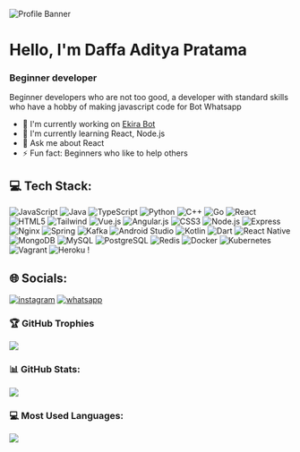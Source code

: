 ![Profile Banner](https://files.catbox.moe/uqnheo.jpg)

# Hello, I'm Daffa Aditya Pratama
### Beginner developer

Beginner developers who are not too good, a developer with standard skills who have a hobby of making javascript code for Bot Whatsapp

- 🔭 I'm currently working on [Ekira Bot]()
- 🌱 I'm currently learning React, Node.js
- 💬 Ask me about React
- ⚡ Fun fact: Beginners who like to help others

## 💻 Tech Stack:
![JavaScript](https://img.shields.io/badge/JavaScript-F7DF1E?style=for-the-badge&logo=javascript&logoColor=white) ![Java](https://img.shields.io/badge/Java-007396?style=for-the-badge&logo=java&logoColor=white) ![TypeScript](https://img.shields.io/badge/TypeScript-3178C6?style=for-the-badge&logo=typescript&logoColor=white) ![Python](https://img.shields.io/badge/Python-3776AB?style=for-the-badge&logo=python&logoColor=white) ![C++](https://img.shields.io/badge/C++-00599C?style=for-the-badge&logo=c++&logoColor=white) ![Go](https://img.shields.io/badge/Go-00ADD8?style=for-the-badge&logo=go&logoColor=white) ![React](https://img.shields.io/badge/React-61DAFB?style=for-the-badge&logo=react&logoColor=white) ![HTML5](https://img.shields.io/badge/HTML5-E34F26?style=for-the-badge&logo=html5&logoColor=white) ![Tailwind](https://img.shields.io/badge/Tailwind-38B2AC?style=for-the-badge&logo=tailwind&logoColor=white) ![Vue.js](https://img.shields.io/badge/Vue.js-4FC08D?style=for-the-badge&logo=vue.js&logoColor=white) ![Angular.js](https://img.shields.io/badge/Angular.js-555555?style=for-the-badge&logo=angular.js&logoColor=white) ![CSS3](https://img.shields.io/badge/CSS3-1572B6?style=for-the-badge&logo=css3&logoColor=white) ![Node.js](https://img.shields.io/badge/Node.js-339933?style=for-the-badge&logo=node.js&logoColor=white) ![Express](https://img.shields.io/badge/Express-000000?style=for-the-badge&logo=express&logoColor=white) ![Nginx](https://img.shields.io/badge/Nginx-555555?style=for-the-badge&logo=nginx&logoColor=white) ![Spring](https://img.shields.io/badge/Spring-6DB33F?style=for-the-badge&logo=spring&logoColor=white) ![Kafka](https://img.shields.io/badge/Kafka-555555?style=for-the-badge&logo=kafka&logoColor=white) ![Android Studio](https://img.shields.io/badge/AndroidStudio-555555?style=for-the-badge&logo=androidstudio&logoColor=white) ![Kotlin](https://img.shields.io/badge/Kotlin-555555?style=for-the-badge&logo=kotlin&logoColor=white) ![Dart](https://img.shields.io/badge/Dart-555555?style=for-the-badge&logo=dart&logoColor=white) ![React Native](https://img.shields.io/badge/ReactNative-555555?style=for-the-badge&logo=reactnative&logoColor=white) ![MongoDB](https://img.shields.io/badge/MongoDB-47A248?style=for-the-badge&logo=mongodb&logoColor=white) ![MySQL](https://img.shields.io/badge/MySQL-4479A1?style=for-the-badge&logo=mysql&logoColor=white) ![PostgreSQL](https://img.shields.io/badge/PostgreSQL-336791?style=for-the-badge&logo=postgresql&logoColor=white) ![Redis](https://img.shields.io/badge/Redis-DC382D?style=for-the-badge&logo=redis&logoColor=white) ![Docker](https://img.shields.io/badge/Docker-2496ED?style=for-the-badge&logo=docker&logoColor=white) ![Kubernetes](https://img.shields.io/badge/Kubernetes-326CE5?style=for-the-badge&logo=kubernetes&logoColor=white) ![Vagrant](https://img.shields.io/badge/Vagrant-555555?style=for-the-badge&logo=vagrant&logoColor=white) ![Heroku](https://img.shields.io/badge/Heroku-555555?style=for-the-badge&logo=heroku&logoColor=white) !

## 🌐 Socials:
[![instagram](https://img.shields.io/badge/instagram-daffaadityapratama-E4405F?style=for-the-badge&logo=instagram&logoColor=white)](https://instagram.com/daffaadityapratama) [![whatsapp](https://img.shields.io/badge/whatsapp-081547107318-25D366?style=for-the-badge&logo=whatsapp&logoColor=white)](https://wa.me/081547107318)

### 🏆 GitHub Trophies
![](https://github-profile-trophy.vercel.app/?username=yourusername)

### 📊 GitHub Stats:
![](https://github-readme-stats.vercel.app/api?username=daffa-colmek&show_icons=true&theme=dracula)

### 💻 Most Used Languages:
![](https://github-readme-stats.vercel.app/api/top-langs/?username=daffa-colmek&layout=compact&theme=dracula)
